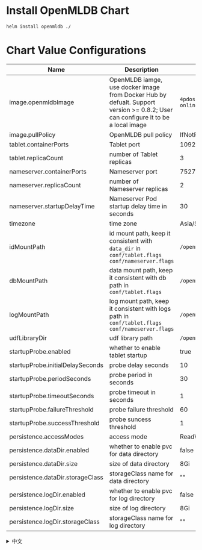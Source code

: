 # Install OpenMLDB Chart

```
helm install openmldb ./
```

# Chart Value Configurations
| Name                          | Description                              | Value                   |
| ----------------------------- | ---------------------------------------- | ----------------------- |
| image.openmldbImage           | OpenMLDB iamge, use docker image from Docker Hub by defualt. Support version >= 0.8.2; User can configure it to be a local image | `4pdosc/openmldb-online:0.8.2`   |
| image.pullPolicy              | OpenMLDB pull policy                         | IfNotPresent            |
| tablet.containerPorts         | Tablet port                                  | 10921                   |
| tablet.replicaCount           | number of Tablet replicas                    | 3                       |
| nameserver.containerPorts     | Nameserver port                              | 7527                    |
| nameserver.replicaCount       | number of Nameserver replicas                | 2                       |
| nameserver.startupDelayTime   | Nameserver Pod startup delay time in seconds | 30                      |
| timezone                      | time zone                                    | Asia/Shanghai           |
| idMountPath                   | id mount path, keep it consistent with `data_dir` in `conf/tablet.flags conf/nameserver.flags` | `/openmldb/id`           |
| dbMountPath                   | data mount path, keep it consistent with db path in `conf/tablet.flags`                        | `/openmldb/data`           |
| logMountPath                  | log mount path, keep it consistent with logs path in `conf/tablet.flags conf/nameserver.flags` | `/openmldb/logs`           |
| udfLibraryDir                 | udf library path                             | `/openmldb/udf`           |
| startupProbe.enabled          | whether to enable tablet startup             | true                    |
| startupProbe.initialDelaySeconds| probe delay seconds                        | 10                      |
| startupProbe.periodSeconds    | probe period in seconds                      | 30                      |
| startupProbe.timeoutSeconds   | probe timeout in seconds                     | 1                       |
| startupProbe.failureThreshold | probe failure threshold                      | 60                      |
| startupProbe.successThreshold | probe suncess threshold                      | 1                       |
| persistence.accessModes       | access mode                                  | ReadWriteOnce           |
| persistence.dataDir.enabled   | whether to enable pvc for data directory     | false                   |
| persistence.dataDir.size      | size of data directory                       | 8Gi                     |
| persistence.dataDir.storageClass| storageClass name for data directory       | ""                      |
| persistence.logDir.enabled   | whether to enable pvc for log directory       | false                   |
| persistence.logDir.size      |  size of log directory                        | 8Gi                     |
| persistence.logDir.storageClass| storageClass name for log directory         | ""                      |

<details>
<summary>中文</summary>
<!-- Chinese Content Goes Here -->

# 安装 OpenMLDB Chart

```
helm install openmldb ./
```

# 配置Chart Values
| Name                          | Description                              | Value                   |
| ----------------------------- | ---------------------------------------- | ----------------------- |
| image.openmldbImage           | OpenMLDB 镜像，默认使用 Docker Hub 上的镜像，支持 OpenMLDB >= 0.8.2；用户也可以设置为本地仓库的镜像 | `4pdosc/openmldb-online:0.8.2`   |
| image.pullPolicy              | OpenMLDB镜像拉取策略                       | IfNotPresent            |
| tablet.containerPorts         | Tablet端口号                              | 10921                   |
| tablet.replicaCount           | Tablet副本数                              | 3                       |
| nameserver.containerPorts     | Nameserver端口号                          | 7527                    |
| nameserver.replicaCount       | Nameserver副本数                          | 2                       |
| nameserver.startupDelayTime   | Nameserver Pod延时启动时间，单位秒          | 30                      |
| timezone                      | 时区                                      | Asia/Shanghai           |
| idMountPath                   | 模块id文件mount路径, 需要和`conf/tablet.flags conf/nameserver.flags`配置文件中`data_dir`保持一致 | `/openmldb/id`           |
| dbMountPath                   | 数据目录mount路径, 需要和`conf/tablet.flags`配置文件中db目录对应 | `/openmldb/data`           |
| logMountPath                  | 日志目录mount路径, 需要和`conf/tablet.flags` `conf/nameserver.flags`配置文件中logs目录对应| `/openmldb/logs`           |
| udfLibraryDir                 | udf动态库路径                                | `/openmldb/udf`           |
| startupProbe.enabled          | 是否开启tablet startup探针                   | true                    |
| startupProbe.initialDelaySeconds| 探针延时秒数                               | 10                      |
| startupProbe.periodSeconds    | 探针的探测间隔                                | 30                      |
| startupProbe.timeoutSeconds   | 探针超时时间                                  | 1                       |
| startupProbe.failureThreshold | 探针失败阈值                                  | 60                      |
| startupProbe.successThreshold | 探针成功阈值                                  | 1                       |
| persistence.accessModes       | 配置存储卷访问模式                             | ReadWriteOnce           |
| persistence.dataDir.enabled   | 数据目录是否使用pvc                            | false                   |
| persistence.dataDir.size      | 配置数据目录存储卷大小                          | 8Gi                     |
| persistence.dataDir.storageClass|配置数据目录storageClass名字                  | ""                      |
| persistence.logDir.enabled   | 日志目录是否使用pvc                             | false                   |
| persistence.logDir.size      | 配置日志目录存储卷大小                           | 8Gi                     |
| persistence.logDir.storageClass| 配置日志目录storageClass名字                  | ""                      |

</details>
